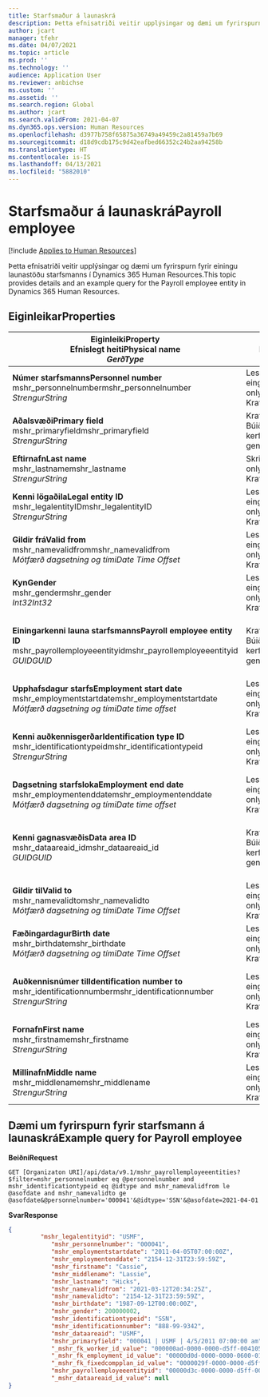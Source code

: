```yaml
---
title: Starfsmaður á launaskrá
description: Þetta efnisatriði veitir upplýsingar og dæmi um fyrirspurn fyrir einingu launastöðu starfsmanns í Dynamics 365 Human Resources.
author: jcart
manager: tfehr
ms.date: 04/07/2021
ms.topic: article
ms.prod: ''
ms.technology: ''
audience: Application User
ms.reviewer: anbichse
ms.custom: ''
ms.assetid: ''
ms.search.region: Global
ms.author: jcart
ms.search.validFrom: 2021-04-07
ms.dyn365.ops.version: Human Resources
ms.openlocfilehash: d3977b758f65875a36749a49459c2a81459a7b69
ms.sourcegitcommit: d18d9cdb175c9d42eafbed66352c24b2aa94258b
ms.translationtype: HT
ms.contentlocale: is-IS
ms.lasthandoff: 04/13/2021
ms.locfileid: "5882010"
---
```

# <a name="payroll-employee"></a><span data-ttu-id="f0ca2-103">Starfsmaður á launaskrá</span><span class="sxs-lookup"><span data-stu-id="f0ca2-103">Payroll employee</span></span>

[!include [Applies to Human Resources](../includes/applies-to-hr.md)]

<span data-ttu-id="f0ca2-104">Þetta efnisatriði veitir upplýsingar og dæmi um fyrirspurn fyrir einingu launastöðu starfsmanns í Dynamics 365 Human Resources.</span><span class="sxs-lookup"><span data-stu-id="f0ca2-104">This topic provides details and an example query for the Payroll employee entity in Dynamics 365 Human Resources.</span></span>

## <a name="properties"></a><span data-ttu-id="f0ca2-105">Eiginleikar</span><span class="sxs-lookup"><span data-stu-id="f0ca2-105">Properties</span></span>

| <span data-ttu-id="f0ca2-106">Eiginleiki</span><span class="sxs-lookup"><span data-stu-id="f0ca2-106">Property</span></span><br><span data-ttu-id="f0ca2-107">**Efnislegt heiti**</span><span class="sxs-lookup"><span data-stu-id="f0ca2-107">**Physical name**</span></span><br><span data-ttu-id="f0ca2-108">**_Gerð_**</span><span class="sxs-lookup"><span data-stu-id="f0ca2-108">**_Type_**</span></span> | <span data-ttu-id="f0ca2-109">Nota</span><span class="sxs-lookup"><span data-stu-id="f0ca2-109">Use</span></span> | <span data-ttu-id="f0ca2-110">lýsing</span><span class="sxs-lookup"><span data-stu-id="f0ca2-110">Description</span></span> |
| --- | --- | --- |
| <span data-ttu-id="f0ca2-111">**Númer starfsmanns**</span><span class="sxs-lookup"><span data-stu-id="f0ca2-111">**Personnel number**</span></span><br><span data-ttu-id="f0ca2-112">mshr_personnelnumber</span><span class="sxs-lookup"><span data-stu-id="f0ca2-112">mshr_personnelnumber</span></span><br><span data-ttu-id="f0ca2-113">*Strengur*</span><span class="sxs-lookup"><span data-stu-id="f0ca2-113">*String*</span></span> | <span data-ttu-id="f0ca2-114">Lesa eingöngu</span><span class="sxs-lookup"><span data-stu-id="f0ca2-114">Read-only</span></span><br><span data-ttu-id="f0ca2-115">Krafa</span><span class="sxs-lookup"><span data-stu-id="f0ca2-115">Required</span></span> | <span data-ttu-id="f0ca2-116">Einkvæmt númer starfsmanns.</span><span class="sxs-lookup"><span data-stu-id="f0ca2-116">The employee's unique personnel number.</span></span> |
| <span data-ttu-id="f0ca2-117">**Aðalsvæði**</span><span class="sxs-lookup"><span data-stu-id="f0ca2-117">**Primary field**</span></span><br><span data-ttu-id="f0ca2-118">mshr_primaryfield</span><span class="sxs-lookup"><span data-stu-id="f0ca2-118">mshr_primaryfield</span></span><br><span data-ttu-id="f0ca2-119">*Strengur*</span><span class="sxs-lookup"><span data-stu-id="f0ca2-119">*String*</span></span> | <span data-ttu-id="f0ca2-120">Krafa</span><span class="sxs-lookup"><span data-stu-id="f0ca2-120">Required</span></span><br><span data-ttu-id="f0ca2-121">Búið til af kerfi</span><span class="sxs-lookup"><span data-stu-id="f0ca2-121">System generated</span></span> |  |
| <span data-ttu-id="f0ca2-122">**Eftirnafn**</span><span class="sxs-lookup"><span data-stu-id="f0ca2-122">**Last name**</span></span><br><span data-ttu-id="f0ca2-123">mshr_lastname</span><span class="sxs-lookup"><span data-stu-id="f0ca2-123">mshr_lastname</span></span><br><span data-ttu-id="f0ca2-124">*Strengur*</span><span class="sxs-lookup"><span data-stu-id="f0ca2-124">*String*</span></span> | <span data-ttu-id="f0ca2-125">Skrifvarið</span><span class="sxs-lookup"><span data-stu-id="f0ca2-125">Read only</span></span><br><span data-ttu-id="f0ca2-126">Krafa</span><span class="sxs-lookup"><span data-stu-id="f0ca2-126">Required</span></span> | <span data-ttu-id="f0ca2-127">Eftirnafn starfsmanns.</span><span class="sxs-lookup"><span data-stu-id="f0ca2-127">Employee last name.</span></span> |
| <span data-ttu-id="f0ca2-128">**Kenni lögaðila**</span><span class="sxs-lookup"><span data-stu-id="f0ca2-128">**Legal entity ID**</span></span><br><span data-ttu-id="f0ca2-129">mshr_legalentityID</span><span class="sxs-lookup"><span data-stu-id="f0ca2-129">mshr_legalentityID</span></span><br><span data-ttu-id="f0ca2-130">*Strengur*</span><span class="sxs-lookup"><span data-stu-id="f0ca2-130">*String*</span></span> | <span data-ttu-id="f0ca2-131">Lesa eingöngu</span><span class="sxs-lookup"><span data-stu-id="f0ca2-131">Read-only</span></span><br><span data-ttu-id="f0ca2-132">Krafa</span><span class="sxs-lookup"><span data-stu-id="f0ca2-132">Required</span></span> | <span data-ttu-id="f0ca2-133">Tilgreinir lögaðilann (fyrirtækið).</span><span class="sxs-lookup"><span data-stu-id="f0ca2-133">Specifies the legal entity (company).</span></span> |
| <span data-ttu-id="f0ca2-134">**Gildir frá**</span><span class="sxs-lookup"><span data-stu-id="f0ca2-134">**Valid from**</span></span><br><span data-ttu-id="f0ca2-135">mshr_namevalidfrom</span><span class="sxs-lookup"><span data-stu-id="f0ca2-135">mshr_namevalidfrom</span></span><br><span data-ttu-id="f0ca2-136">*Mótfærð dagsetning og tími*</span><span class="sxs-lookup"><span data-stu-id="f0ca2-136">*Date Time Offset*</span></span> | <span data-ttu-id="f0ca2-137">Lesa eingöngu</span><span class="sxs-lookup"><span data-stu-id="f0ca2-137">Read-only</span></span> <br><span data-ttu-id="f0ca2-138">Krafa</span><span class="sxs-lookup"><span data-stu-id="f0ca2-138">Required</span></span> | <span data-ttu-id="f0ca2-139">Dagsetningin sem starfsmannaupplýsingarnar gilda frá.</span><span class="sxs-lookup"><span data-stu-id="f0ca2-139">Date the employee information is valid from.</span></span>  |
| <span data-ttu-id="f0ca2-140">**Kyn**</span><span class="sxs-lookup"><span data-stu-id="f0ca2-140">**Gender**</span></span><br><span data-ttu-id="f0ca2-141">mshr_gender</span><span class="sxs-lookup"><span data-stu-id="f0ca2-141">mshr_gender</span></span><br><span data-ttu-id="f0ca2-142">*Int32*</span><span class="sxs-lookup"><span data-stu-id="f0ca2-142">*Int32*</span></span> | <span data-ttu-id="f0ca2-143">Lesa eingöngu</span><span class="sxs-lookup"><span data-stu-id="f0ca2-143">Read-only</span></span><br><span data-ttu-id="f0ca2-144">Krafa</span><span class="sxs-lookup"><span data-stu-id="f0ca2-144">Required</span></span> | <span data-ttu-id="f0ca2-145">KynKyn starfsmannsins.</span><span class="sxs-lookup"><span data-stu-id="f0ca2-145">The employee's gender.</span></span> |
| <span data-ttu-id="f0ca2-146">**Einingarkenni launa starfsmanns**</span><span class="sxs-lookup"><span data-stu-id="f0ca2-146">**Payroll employee entity ID**</span></span><br><span data-ttu-id="f0ca2-147">mshr_payrollemployeeentityid</span><span class="sxs-lookup"><span data-stu-id="f0ca2-147">mshr_payrollemployeeentityid</span></span><br><span data-ttu-id="f0ca2-148">*GUID*</span><span class="sxs-lookup"><span data-stu-id="f0ca2-148">*GUID*</span></span> | <span data-ttu-id="f0ca2-149">Krafa</span><span class="sxs-lookup"><span data-stu-id="f0ca2-149">Required</span></span><br><span data-ttu-id="f0ca2-150">Búið til af kerfi</span><span class="sxs-lookup"><span data-stu-id="f0ca2-150">System generated</span></span> | <span data-ttu-id="f0ca2-151">GUID-gildi myndað af kerfinu til að auðkenna starfsmann á einkvæman hátt.</span><span class="sxs-lookup"><span data-stu-id="f0ca2-151">A system-generated GUID value to uniquely identify the employee.</span></span> |
| <span data-ttu-id="f0ca2-152">**Upphafsdagur starfs**</span><span class="sxs-lookup"><span data-stu-id="f0ca2-152">**Employment start date**</span></span><br><span data-ttu-id="f0ca2-153">mshr_employmentstartdate</span><span class="sxs-lookup"><span data-stu-id="f0ca2-153">mshr_employmentstartdate</span></span><br><span data-ttu-id="f0ca2-154">*Mótfærð dagsetning og tími*</span><span class="sxs-lookup"><span data-stu-id="f0ca2-154">*Date time offset*</span></span> | <span data-ttu-id="f0ca2-155">Lesa eingöngu</span><span class="sxs-lookup"><span data-stu-id="f0ca2-155">Read-only</span></span><br><span data-ttu-id="f0ca2-156">Krafa</span><span class="sxs-lookup"><span data-stu-id="f0ca2-156">Required</span></span> | <span data-ttu-id="f0ca2-157">Upphafsdagsetning starfs starfsmanns.</span><span class="sxs-lookup"><span data-stu-id="f0ca2-157">The start date of the employee's employment.</span></span> |
| <span data-ttu-id="f0ca2-158">**Kenni auðkennisgerðar**</span><span class="sxs-lookup"><span data-stu-id="f0ca2-158">**Identification type ID**</span></span><br><span data-ttu-id="f0ca2-159">mshr_identificationtypeid</span><span class="sxs-lookup"><span data-stu-id="f0ca2-159">mshr_identificationtypeid</span></span><br><span data-ttu-id="f0ca2-160">*Strengur*</span><span class="sxs-lookup"><span data-stu-id="f0ca2-160">*String*</span></span> |<span data-ttu-id="f0ca2-161">Lesa eingöngu</span><span class="sxs-lookup"><span data-stu-id="f0ca2-161">Read-only</span></span><br><span data-ttu-id="f0ca2-162">Krafa</span><span class="sxs-lookup"><span data-stu-id="f0ca2-162">Required</span></span> | <span data-ttu-id="f0ca2-163">Gerð auðkennis sem er skilgreint fyrir starfsmanninn.</span><span class="sxs-lookup"><span data-stu-id="f0ca2-163">The identification type defined for the employee.</span></span> |
| <span data-ttu-id="f0ca2-164">**Dagsetning starfsloka**</span><span class="sxs-lookup"><span data-stu-id="f0ca2-164">**Employment end date**</span></span><br><span data-ttu-id="f0ca2-165">mshr_employmentenddate</span><span class="sxs-lookup"><span data-stu-id="f0ca2-165">mshr_employmentenddate</span></span><br><span data-ttu-id="f0ca2-166">*Mótfærð dagsetning og tími*</span><span class="sxs-lookup"><span data-stu-id="f0ca2-166">*Date time offset*</span></span> | <span data-ttu-id="f0ca2-167">Lesa eingöngu</span><span class="sxs-lookup"><span data-stu-id="f0ca2-167">Read-only</span></span><br><span data-ttu-id="f0ca2-168">Krafa</span><span class="sxs-lookup"><span data-stu-id="f0ca2-168">Required</span></span> |<span data-ttu-id="f0ca2-169">Starfslok starfsmanns.</span><span class="sxs-lookup"><span data-stu-id="f0ca2-169">The end of the employee's employment.</span></span>  |
| <span data-ttu-id="f0ca2-170">**Kenni gagnasvæðis**</span><span class="sxs-lookup"><span data-stu-id="f0ca2-170">**Data area ID**</span></span><br><span data-ttu-id="f0ca2-171">mshr_dataareaid_id</span><span class="sxs-lookup"><span data-stu-id="f0ca2-171">mshr_dataareaid_id</span></span><br><span data-ttu-id="f0ca2-172">*GUID*</span><span class="sxs-lookup"><span data-stu-id="f0ca2-172">*GUID*</span></span> | <span data-ttu-id="f0ca2-173">Krafa</span><span class="sxs-lookup"><span data-stu-id="f0ca2-173">Required</span></span> <br><span data-ttu-id="f0ca2-174">Búið til af kerfi</span><span class="sxs-lookup"><span data-stu-id="f0ca2-174">System generated</span></span> | <span data-ttu-id="f0ca2-175">Kerfismyndað GUID-gildi sem tilgreinir lögaðilann (fyrirtækið).</span><span class="sxs-lookup"><span data-stu-id="f0ca2-175">System-generated GUID value identifying the legal entity (company).</span></span> |
| <span data-ttu-id="f0ca2-176">**Gildir til**</span><span class="sxs-lookup"><span data-stu-id="f0ca2-176">**Valid to**</span></span><br><span data-ttu-id="f0ca2-177">mshr_namevalidto</span><span class="sxs-lookup"><span data-stu-id="f0ca2-177">mshr_namevalidto</span></span><br><span data-ttu-id="f0ca2-178">*Mótfærð dagsetning og tími*</span><span class="sxs-lookup"><span data-stu-id="f0ca2-178">*Date Time Offset*</span></span> |  <span data-ttu-id="f0ca2-179">Lesa eingöngu</span><span class="sxs-lookup"><span data-stu-id="f0ca2-179">Read-only</span></span><br><span data-ttu-id="f0ca2-180">Krafa</span><span class="sxs-lookup"><span data-stu-id="f0ca2-180">Required</span></span> | <span data-ttu-id="f0ca2-181">Dagsetningin sem starfsmannaupplýsingarnar gilda til.</span><span class="sxs-lookup"><span data-stu-id="f0ca2-181">Date the employee information is valid to.</span></span> |
| <span data-ttu-id="f0ca2-182">**Fæðingardagur**</span><span class="sxs-lookup"><span data-stu-id="f0ca2-182">**Birth date**</span></span><br><span data-ttu-id="f0ca2-183">mshr_birthdate</span><span class="sxs-lookup"><span data-stu-id="f0ca2-183">mshr_birthdate</span></span><br><span data-ttu-id="f0ca2-184">*Mótfærð dagsetning og tími*</span><span class="sxs-lookup"><span data-stu-id="f0ca2-184">*Date Time Offset*</span></span> | <span data-ttu-id="f0ca2-185">Lesa eingöngu</span><span class="sxs-lookup"><span data-stu-id="f0ca2-185">Read-only</span></span> <br><span data-ttu-id="f0ca2-186">Krafa</span><span class="sxs-lookup"><span data-stu-id="f0ca2-186">Required</span></span> | <span data-ttu-id="f0ca2-187">Fæðingardagur starfsmanns</span><span class="sxs-lookup"><span data-stu-id="f0ca2-187">The employee's birth date</span></span> |
| <span data-ttu-id="f0ca2-188">**Auðkennisnúmer til**</span><span class="sxs-lookup"><span data-stu-id="f0ca2-188">**Identification number to**</span></span><br><span data-ttu-id="f0ca2-189">mshr_identificationnumber</span><span class="sxs-lookup"><span data-stu-id="f0ca2-189">mshr_identificationnumber</span></span><br><span data-ttu-id="f0ca2-190">*Strengur*</span><span class="sxs-lookup"><span data-stu-id="f0ca2-190">*String*</span></span> | <span data-ttu-id="f0ca2-191">Lesa eingöngu</span><span class="sxs-lookup"><span data-stu-id="f0ca2-191">Read-only</span></span> <br><span data-ttu-id="f0ca2-192">Krafa</span><span class="sxs-lookup"><span data-stu-id="f0ca2-192">Required</span></span> |<span data-ttu-id="f0ca2-193">Auðkennisnúmerið sem er skilgreint fyrir starfsmanninn.</span><span class="sxs-lookup"><span data-stu-id="f0ca2-193">The identification number defined for the employee.</span></span>  |
| <span data-ttu-id="f0ca2-194">**Fornafn**</span><span class="sxs-lookup"><span data-stu-id="f0ca2-194">**First name**</span></span><br><span data-ttu-id="f0ca2-195">mshr_firstname</span><span class="sxs-lookup"><span data-stu-id="f0ca2-195">mshr_firstname</span></span><br><span data-ttu-id="f0ca2-196">*Strengur*</span><span class="sxs-lookup"><span data-stu-id="f0ca2-196">*String*</span></span> | <span data-ttu-id="f0ca2-197">Lesa eingöngu</span><span class="sxs-lookup"><span data-stu-id="f0ca2-197">Read-only</span></span><br><span data-ttu-id="f0ca2-198">Krafa</span><span class="sxs-lookup"><span data-stu-id="f0ca2-198">Required</span></span> | <span data-ttu-id="f0ca2-199">Fornafn starfsmanns.</span><span class="sxs-lookup"><span data-stu-id="f0ca2-199">Employee first name.</span></span> |
| <span data-ttu-id="f0ca2-200">**Millinafn**</span><span class="sxs-lookup"><span data-stu-id="f0ca2-200">**Middle name**</span></span><br><span data-ttu-id="f0ca2-201">mshr_middlename</span><span class="sxs-lookup"><span data-stu-id="f0ca2-201">mshr_middlename</span></span><br><span data-ttu-id="f0ca2-202">*Strengur*</span><span class="sxs-lookup"><span data-stu-id="f0ca2-202">*String*</span></span> | <span data-ttu-id="f0ca2-203">Lesa eingöngu</span><span class="sxs-lookup"><span data-stu-id="f0ca2-203">Read-only</span></span><br><span data-ttu-id="f0ca2-204">Krafa</span><span class="sxs-lookup"><span data-stu-id="f0ca2-204">Required</span></span> |<span data-ttu-id="f0ca2-205">Millinafn starfsmanns.</span><span class="sxs-lookup"><span data-stu-id="f0ca2-205">Employee middle name.</span></span>  |

## <a name="example-query-for-payroll-employee"></a><span data-ttu-id="f0ca2-206">Dæmi um fyrirspurn fyrir starfsmann á launaskrá</span><span class="sxs-lookup"><span data-stu-id="f0ca2-206">Example query for Payroll employee</span></span>

<span data-ttu-id="f0ca2-207">**Beiðni**</span><span class="sxs-lookup"><span data-stu-id="f0ca2-207">**Request**</span></span>

```http
GET [Organizaton URI]/api/data/v9.1/mshr_payrollemployeeentities?$filter=mshr_personnelnumber eq @personnelnumber and mshr_identificationtypeid eq @idtype and mshr_namevalidfrom le @asofdate and mshr_namevalidto ge @asofdate&@personnelnumber='000041'&@idtype='SSN'&@asofdate=2021-04-01
```

<span data-ttu-id="f0ca2-208">**Svar**</span><span class="sxs-lookup"><span data-stu-id="f0ca2-208">**Response**</span></span>

```json
{
         "mshr_legalentityid": "USMF",
            "mshr_personnelnumber": "000041",
            "mshr_employmentstartdate": "2011-04-05T07:00:00Z",
            "mshr_employmentenddate": "2154-12-31T23:59:59Z",
            "mshr_firstname": "Cassie",
            "mshr_middlename": "Lassie",
            "mshr_lastname": "Hicks",
            "mshr_namevalidfrom": "2021-03-12T20:34:25Z",
            "mshr_namevalidto": "2154-12-31T23:59:59Z",
            "mshr_birthdate": "1987-09-12T00:00:00Z",
            "mshr_gender": 200000002,
            "mshr_identificationtypeid": "SSN",
            "mshr_identificationnumber": "888-99-9342",
            "mshr_dataareaid": "USMF",
            "mshr_primaryfield": "000041 | USMF | 4/5/2011 07:00:00 am",
            "_mshr_fk_worker_id_value": "000000ad-0000-0000-d5ff-004105000000",
            "_mshr_fk_employment_id_value": "00000d0d-0000-0000-0600-014105000000",
            "_mshr_fk_fixedcompplan_id_value": "0000029f-0000-0000-d5ff-004105000000",
            "mshr_payrollemployeeentityid": "00000d3c-0000-0000-d5ff-004105000000",
            "_mshr_dataareaid_id_value": null
}
```
